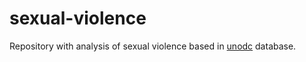 # sexual-violence

Repository with analysis of sexual violence based in [unodc](https://www.unodc.org/) database.

